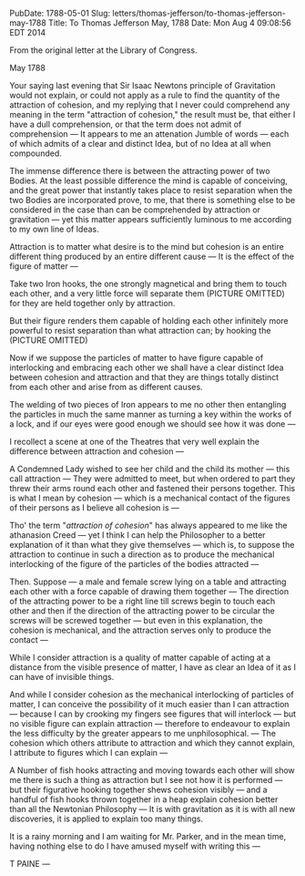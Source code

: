 PubDate: 1788-05-01
Slug: letters/thomas-jefferson/to-thomas-jefferson-may-1788
Title: To Thomas Jefferson May, 1788
Date: Mon Aug  4 09:08:56 EDT 2014

   From the original letter at the Library of Congress.

   May 1788

   Your saying last evening that Sir Isaac Newtons principle of Gravitation
   would not explain, or could not apply as a rule to find the quantity of
   the attraction of cohesion, and my replying that I never could comprehend
   any meaning in the term "attraction of cohesion," the result must be, that
   either I have a dull comprehension, or that the term does not admit of
   comprehension &mdash; It appears to me an attenation Jumble of words &mdash; 
   each of which admits of a clear and distinct Idea, 
   but of no Idea at all when compounded.

   The immense difference there is between the attracting power of two
   Bodies. At the least possible difference the mind is capable of
   conceiving, and the great power that instantly takes place to resist
   separation when the two Bodies are incorporated prove, to me, that there
   is something else to be considered in the case than can be comprehended by
   attraction or gravitation &mdash; yet this matter appears 
   sufficiently luminous to me according to my own line of Ideas.

   Attraction is to matter what desire is to the mind but cohesion is an
   entire different thing produced by an entire different cause &mdash; 
   It is the effect of the figure of matter &mdash; 

   Take two Iron hooks, the one strongly magnetical and bring them to touch
   each other, and a very little force will separate them (PICTURE OMITTED)
   for they are held together only by attraction.

   But their figure renders them capable of holding each other infinitely
   more powerful to resist separation than what attraction can; by hooking
   the (PICTURE OMITTED)
   
   Now if we suppose the particles of matter to have figure capable of
   interlocking and embracing each other we shall have a clear distinct Idea
   between cohesion and attraction and that they are things totally distinct
   from each other and arise from as different causes.

   The welding of two pieces of Iron appears to me no other then entangling
   the particles in much the same manner as turning a key within the works of
   a lock, and if our eyes were good enough we should see how it was 
   done &mdash; 

   I recollect a scene at one of the Theatres that very well explain the
   difference between attraction and cohesion &mdash; 
   
   A Condemned Lady wished to see
   her child and the child its mother &mdash; this call attraction &mdash; 
   They were admitted to meet, but when ordered to part they threw their 
   arms round each other and fastened their persons together. This is 
   what I mean by cohesion &mdash; which is a mechanical contact of the 
   figures of their persons as I believe all cohesion is &mdash; 

   Tho' the term "*attraction of cohesion*" has always appeared to me like
   the athanasion Creed &mdash; yet I think I can help the 
   Philosopher to a better
   explanation of it than what they give themselves &mdash; 
   which is, to suppose the
   attraction to continue in such a direction as to produce the mechanical
   interlocking of the figure of the particles of the bodies attracted &mdash; 

   Then. Suppose &mdash; a male and female screw lying on a 
   table and attracting each
   other with a force capable of drawing them together &mdash; 
   The direction of the
   attracting power to be a right line till screws begin to touch each other
   and then if the direction of the attracting power to be circular the
   screws will be screwed together &mdash; but even in this explanation, the
   cohesion is mechanical, and the attraction serves only to produce the
   contact &mdash; 

   While I consider attraction is a quality of matter capable of acting at a
   distance from the visible presence of matter, I have as clear an Idea of
   it as I can have of invisible things. 
   
   And while I consider cohesion as the
   mechanical interlocking of particles of matter, I can conceive the
   possibility of it much easier than I can attraction &mdash; because I can by
   crooking my fingers see figures that will interlock &mdash; but no 
   visible figure
   can explain attraction &mdash; therefore to endeavour to explain the less
   difficulty by the greater appears to me unphilosophical. &mdash; The cohesion
   which others attribute to attraction and which they cannot explain, I
   attribute to figures which I can explain &mdash; 

   A Number of fish hooks attracting and moving towards each other will show
   me there is such a thing as attraction but I see not how it is 
   performed &mdash; but their figurative hooking
   together shews cohesion visibly &mdash; and a handful of fish hooks thrown
   together in a heap explain cohesion better than all the Newtonian
   Philosophy &mdash; It is with gravitation 
   as it is with all new discoveries, it is applied to explain too many things.

   It is a rainy morning and I am waiting for Mr. Parker, and in the
   mean time, having nothing else to do I have amused myself with writing
   this &mdash;

   T PAINE &mdash;


